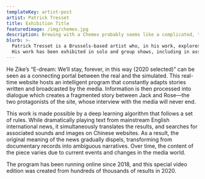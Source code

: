 ```yaml
---
templateKey: artist-post
artist: Patrick Tresset
title: Exhibition Title
featuredimage: /img/chemex.jpg
description: Brewing with a Chemex probably seems like a complicated, time-consuming ordeal, but once you get used to the process, it becomes a soothing ritual that's worth the effort every time.
blurb: >-
  Patrick Tresset is a Brussels-based artist who, in his work, explores human traits and the aspects of human experience. His work reflects recurrent ideas such as embodiment, passing time/time passing, childhood, conformism, obsessiveness, nervousness, the need for storytelling, and mark-making. He is best known for his performative installations using robotic agents as stylized actors that make marks and for his exploration of the drawing practice using computational systems and robots.
  His work has been exhibited in solo and group shows, including in association with major museums such as; The Pompidou Center (Paris), Prada Foundation (Milan), Tate Modern (London), V&A, MMCA (Seoul), The Grand Palais (Paris), BOZAR (Brussels), TAM (Beijing), Mcam (Shanghai), Mori Museum (Tokyo). His drawings are in a large number of small private collections and in more significant ones, including the V&A (London), Guerlain Foundation (Paris), McaM (Shanghai) and Maison d’ailleurs (Yverdon, CH).  His installations have been awarded prizes and distinctions (Lumens, Ars Electronica, NTAA, Japan Media festival) . His works have featured in numerous media, including;  Art press, Art review,  Beaux art, Frieze, Arte, Form,  Wired, Vice, BBC, DeWelle, Le monde, New York Times.
---
```

He Zike’s “E-dream: We’ll stay, forever, in this way (2020 selected)” can be seen as a connecting portal between the real and the simulated. This real-time website hosts an intelligent program that constantly adapts stories written and broadcasted by the media. Information is then processed into dialogue which creates a fragmented story between Jack and Rose—the two protagonists of the site, whose interview with the media will never end.

This work is made possible by a deep learning algorithm that follows a set of rules. While dramatically playing text from mainstream English international news, it simultaneously translates the results, and searches for associated sounds and images on Chinese websites. As a result, the original meaning of the news gradually dispels, transforming from documentary records into ambiguous narratives. Over time, the content of the piece varies due to current events and changes in the media world.

The program has been running online since 2018, and this special video edition was created from hundreds of thousands of results in 2020.